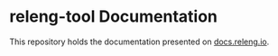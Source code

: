 # releng-tool Documentation

This repository holds the documentation presented on
[docs.releng.io](https://docs.releng.io/).
